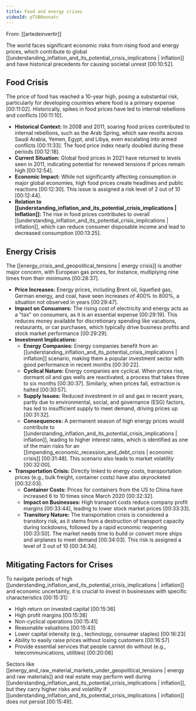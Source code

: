 ```yaml
---
title: Food and energy crises
videoId: pTSB0oonatc
---
```


From: [[artedeinvertir]] <br/> 

The world faces significant economic risks from rising food and energy prices, which contribute to global [[understanding_inflation_and_its_potential_crisis_implications | inflation]] and have historical precedents for causing societal unrest [00:10:52].

## Food Crisis
The price of food has reached a 10-year high, posing a substantial risk, particularly for developing countries where food is a primary expense [00:11:02]. Historically, spikes in food prices have led to internal rebellions and conflicts [00:11:10].

*   **Historical Context:** In 2008 and 2011, soaring food prices contributed to internal rebellions, such as the Arab Spring, which saw revolts across Saudi Arabia, Yemen, Egypt, and Libya, even escalating into armed conflicts [00:11:33]. The food price index nearly doubled during these periods [00:12:18].
*   **Current Situation:** Global food prices in 2021 have returned to levels seen in 2011, indicating potential for renewed tensions if prices remain high [00:12:54].
*   **Economic Impact:** While not significantly affecting consumption in major global economies, high food prices create headlines and public reactions [00:12:30]. This issue is assigned a risk level of 2 out of 10 [00:12:44].
*   **Relation to [[understanding_inflation_and_its_potential_crisis_implications | Inflation]]:** The rise in food prices contributes to overall [[understanding_inflation_and_its_potential_crisis_implications | inflation]], which can reduce consumer disposable income and lead to decreased consumption [00:13:25].

## Energy Crisis
The [[energy_crisis_and_geopolitical_tensions | energy crisis]] is another major concern, with European gas prices, for instance, multiplying nine times from their minimums [00:28:37].

*   **Price Increases:** Energy prices, including Brent oil, liquefied gas, German energy, and coal, have seen increases of 400% to 800%, a situation not observed in years [00:29:47].
*   **Impact on Consumers:** The rising cost of electricity and energy acts as a "tax" on consumers, as it is an essential expense [00:29:19]. This reduces money available for discretionary spending like vacations, restaurants, or car purchases, which typically drive business profits and stock market performance [00:29:29].
*   **Investment Implications:**
    *   **Energy Companies:** Energy companies benefit from an [[understanding_inflation_and_its_potential_crisis_implications | inflation]] scenario, making them a popular investment sector with good performance in recent months [00:30:22].
    *   **Cyclical Nature:** Energy companies are cyclical. When prices rise, dormant oil and gas wells are reactivated, a process that takes three to six months [00:30:37]. Similarly, when prices fall, extraction is halted [00:30:57].
    *   **Supply Issues:** Reduced investment in oil and gas in recent years, partly due to environmental, social, and governance (ESG) factors, has led to insufficient supply to meet demand, driving prices up [00:31:32].
    *   **Consequences:** A permanent season of high energy prices would contribute to [[understanding_inflation_and_its_potential_crisis_implications | inflation]], leading to higher interest rates, which is identified as one of the main risks for an [[impending_economic_recession_and_debt_crisis | economic crisis]] [00:31:48]. This scenario also leads to market volatility [00:32:00].
*   **Transportation Crisis:** Directly linked to energy costs, transportation prices (e.g., bulk freight, container costs) have also skyrocketed [00:32:03].
    *   **Container Costs:** Prices for containers from the US to China have increased 6 to 10 times since March 2020 [00:32:32].
    *   **Impact on Businesses:** High transport costs reduce company profit margins [00:33:44], leading to lower stock market prices [00:33:33].
    *   **Transitory Nature:** The transportation crisis is considered a transitory risk, as it stems from a destruction of transport capacity during lockdowns, followed by a rapid economic reopening [00:33:50]. The market needs time to build or convert more ships and airplanes to meet demand [00:34:03]. This risk is assigned a level of 3 out of 10 [00:34:34].

## Mitigating Factors for Crises
To navigate periods of high [[understanding_inflation_and_its_potential_crisis_implications | inflation]] and economic uncertainty, it is crucial to invest in businesses with specific characteristics [00:15:31]:

*   High return on invested capital [00:15:36]
*   High profit margins [00:15:38]
*   Non-cyclical operations [00:15:41]
*   Reasonable valuations [00:15:43]
*   Lower capital intensity (e.g., technology, consumer staples) [00:16:23]
*   Ability to easily raise prices without losing customers [00:16:57]
*   Provide essential services that people cannot do without (e.g., telecommunications, utilities) [00:20:06]

Sectors like [[energy_and_raw_material_markets_under_geopolitical_tensions | energy and raw materials]] and real estate may perform well during [[understanding_inflation_and_its_potential_crisis_implications | inflation]], but they carry higher risks and volatility if [[understanding_inflation_and_its_potential_crisis_implications | inflation]] does not persist [00:15:49].